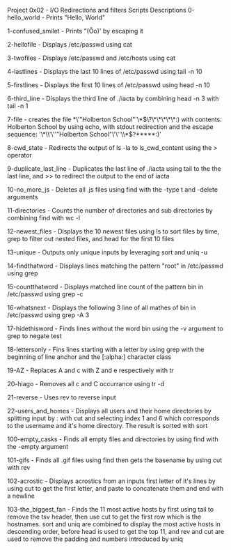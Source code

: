 Project 0x02 - I/O Redirections and filters
Scripts Descriptions
0-hello_world - Prints "Hello, World"

1-confused_smilet - Prints "(Ôo)' by escaping it

2-hellofile - Displays /etc/passwd using cat

3-twofiles - Displays /etc/passwd and /etc/hosts using cat

4-lastlines - Displays the last 10 lines of /etc/passwd using tail -n 10

5-firstlines - Displays the first 10 lines of /etc/passwd using head -n 10

6-third_line - Displays the third line of ./iacta by combining head -n 3 with tail -n 1

7-file - creates the file \*\\'"Holberton School"\'\\*$\?\*\*\*\*\*:) with contents: Holberton School by using echo, with stdout redirection and the escape sequence: '\*\\'\''"Holberton School"\'\''\\*$\?\*\*\*\*\*:)'

8-cwd_state - Redirects the output of ls -la to ls_cwd_content using the > operator

9-duplicate_last_line - Duplicates the last line of ./iacta using tail to the the last line, and >> to redirect the output to the end of iacta

10-no_more_js - Deletes all .js files using find with the -type t and -delete arguments

11-directories - Counts the number of directories and sub directories by combining find with wc -l

12-newest_files - Displays the 10 newest files using ls to sort files by time, grep to filter out nested files, and head for the first 10 files

13-unique - Outputs only unique inputs by leveraging sort and uniq -u

14-findthatword - Displays lines matching the pattern "root" in /etc/passwd using grep

15-countthatword - Displays matched line count of the pattern bin in /etc/passwd using grep -c

16-whatsnext - Displays the following 3 line of all mathes of bin in /etc/passwd using grep -A 3

17-hidethisword - Finds lines without the word bin using the -v argument to grep to negate test

18-lettersonly - Fins lines starting with a letter by using grep with the beginning of line anchor and the [:alpha:] character class

19-AZ - Replaces A and c with Z and e respectively with tr

20-hiago - Removes all c and C occurrance using tr -d

21-reverse - Uses rev to reverse input

22-users_and_homes - Displays all users and their home directories by splitting input by : with cut and selecting index 1 and 6 which corresponds to the username and it's home directory. The result is sorted with sort

100-empty_casks - Finds all empty files and directories by using find with the -empty argument

101-gifs - Finds all .gif files using find then gets the basename by using cut with rev

102-acrostic - Displays acrostics from an inputs first letter of it's lines by using cut to get the first letter, and paste to concatenate them and end with a newline

103-the_biggest_fan - Finds the 11 most active hosts by first using tail to remove the tsv header, then use cut to get the first row which is the hostnames. sort and uniq are combined to display the most active hosts in descending order, before head is used to get the top 11, and rev and cut are used to remove the padding and numbers introduced by uniq
